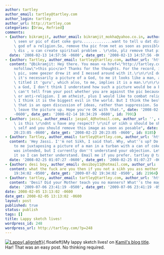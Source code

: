 ```yaml
---
author: tartley
author_email: tartley@tartley.com
author_login: tartley
author_url: http://tartley.com
categories: [Draw, Refried]
comments:
- {author: bikramjit, author_email: bikramjit_mokha@yahoo.co.in, author_url: '', content: "i\
    \ seen ur pic of diet coke guru..............want to tell u dat dis is a pic of\
    \ god of a religion.So, remove tha pic from net as soon as possible. By doing\
    \ dis , u can create spiritual problem . \r\nSo, plz remove that pic from net....",
  date: '2008-02-13 14:57:56 -0600', date_gmt: '2008-02-13 14:57:56 -0600', id: 7934}
- {author: Tartley, author_email: tartley@tartley.com, author_url: 'http://tartley.com',
  content: "@bikramjit: Hey there. You mean <a href=\"http://tartley.com/?p=51\" rel=\"\
    nofollow\">this pic</a>? Thanks for the thoughts. For the record, it isn't my\
    \ pic, some geezer drew it and I messed around with it.\r\n\r\nI don't think that\
    \ it's necessarily a picture of a God, to me it looks like a man, and the painter\
    \ titled it 'guru', which also, to me, implies it is a man.\r\n\r\nIf it were\
    \ a God, I don't think I understand how such a picture would be a bad thing. I\
    \ can't tell from your post whether you are against the pic because you are pro-religion\
    \ or anti-religion. I am atheist, plus I would like to combat religion because\
    \ I think it is the biggest evil in the world. But I think the best way to do\
    \ that is an open discussion of ideas, rather than suppression. So I think I'll\
    \ leave the picture up. Hope you're OK with that.", date: '2008-02-14 10:34:29
    -0600', date_gmt: '2008-02-14 10:34:29 -0600', id: 7991}
- {author: jassi, author_email: jaspal_4@hotmail.com, author_url: '', content: "wtf\
    \ is this \r\ndnt u have any respect? \r\nif ur sikh u should be shamed of ur\
    \ self and you should remove this image as soon as posable", date: '2008-02-23
    20:23:05 -0600', date_gmt: '2008-02-23 20:23:05 -0600', id: 8185}
- {author: Tartley, author_email: tartley@tartley.com, author_url: 'http://tartley.com',
  content: 'Hey Jassi. I''m not Sikh, I said that. Why, what''s up? Do you object
    to me juxtaposing a picture of a man in a turban with a can of coke? No offense
    was intended, but I currently don''t understand your objection. Let me know about
    it so I can better understand. Email me if you prefer. tartley @ tartley dot com.',
  date: '2008-02-25 01:07:27 -0600', date_gmt: '2008-02-25 01:07:27 -0600', id: 8237}
- {author: desi boy, author_email: desiboy11@hotmail.com, author_url: 'http://www.tartley.com/?cat=9',
  content: what the fuck are you then if you not a sikh you ass mother fucker., date: '2009-07-02
    19:34:02 -0500', date_gmt: '2009-07-02 19:34:02 -0500', id: 21964}
- {author: tartley, author_email: tartley@tartley.com, author_url: 'http://tartley.com',
  content: 'Desi? Did your Mother teach you no manners? What''s the magic word?',
  date: '2009-07-06 23:41:19 -0500', date_gmt: '2009-07-06 23:41:19 -0500', id: 22024}
date: 2008-02-05 13:13:02 -0600
date_gmt: 2008-02-05 13:13:02 -0600
layout: post
published: true
status: publish
tags: []
title: Lappy sketch lives!
wordpress_id: 248
wordpress_url: http://tartley.com/?p=248
---
```


[![Lappy](http://tartley.com/wp-content/uploads/2008/02/lappy.thumbnail.jpg){.alignleft}](http://tartley.com/?attachment_id=249 "Lappy"){.floatleft}My
lappy sketch lives! on [Kamil's blog
title](http://blog.kamil.dworakowski.name/). Har! That was an easy post.
No thinking required.
